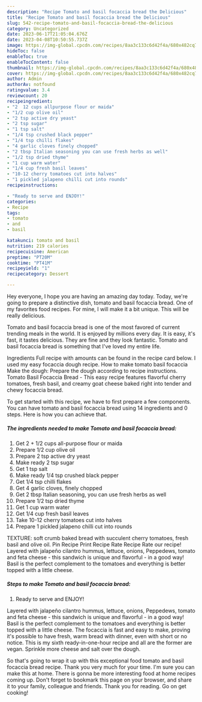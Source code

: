 ```yaml
---
description: "Recipe Tomato and basil focaccia bread the Delicious"
title: "Recipe Tomato and basil focaccia bread the Delicious"
slug: 542-recipe-tomato-and-basil-focaccia-bread-the-delicious
category: Uncategorized
date: 2023-06-17T21:05:04.676Z
date: 2023-04-08T10:50:55.737Z
image: https://img-global.cpcdn.com/recipes/8aa3c133c6d42f4a/680x482cq70/tomato-and-basil-focaccia-bread-recipe-main-photo.jpg
hideToc: false
enableToc: true
enableTocContent: false
thumbnail: https://img-global.cpcdn.com/recipes/8aa3c133c6d42f4a/680x482cq70/tomato-and-basil-focaccia-bread-recipe-main-photo.jpg
cover: https://img-global.cpcdn.com/recipes/8aa3c133c6d42f4a/680x482cq70/tomato-and-basil-focaccia-bread-recipe-main-photo.jpg
author: Admin
authorAv: notfound
ratingvalue: 3.4
reviewcount: 20
recipeingredient:
- "2  12 cups allpurpose flour or maida"
- "1/2 cup olive oil"
- "2 tsp active dry yeast"
- "2 tsp sugar"
- "1 tsp salt"
- "1/4 tsp crushed black pepper"
- "1/4 tsp chilli flakes"
- "4 garlic cloves finely chopped"
- "2 tbsp Italian seasoning you can use fresh herbs as well"
- "1/2 tsp dried thyme"
- "1 cup warm water"
- "1/4 cup fresh basil leaves"
- "10-12 cherry tomatoes cut into halves"
- "1 pickled jalapeno chilli cut into rounds"
recipeinstructions:

- "Ready to serve and ENJOY!"
categories:
- Recipe
tags:
- tomato
- and
- basil

katakunci: tomato and basil 
nutrition: 219 calories
recipecuisine: American
preptime: "PT20M"
cooktime: "PT41M"
recipeyield: "1"
recipecategory: Dessert

---
```



Hey everyone, I hope you are having an amazing day today. Today, we're going to prepare a distinctive dish, tomato and basil focaccia bread. One of my favorites food recipes. For mine, I will make it a bit unique. This will be really delicious.

Tomato and basil focaccia bread is one of the most favored of current trending meals in the world. It is enjoyed by millions every day. It is easy, it's fast, it tastes delicious. They are fine and they look fantastic. Tomato and basil focaccia bread is something that I've loved my entire life.

Ingredients Full recipe with amounts can be found in the recipe card below. I used my easy focaccia dough recipe. How to make tomato basil focaccia Make the dough: Prepare the dough according to recipe instructions. Tomato Basil Focaccia Bread - This easy recipe features flavorful cherry tomatoes, fresh basil, and creamy goat cheese baked right into tender and chewy focaccia bread.


To get started with this recipe, we have to first prepare a few components. You can have tomato and basil focaccia bread using 14 ingredients and 0 steps. Here is how you can achieve that.

<!--inarticleads1-->

##### The ingredients needed to make Tomato and basil focaccia bread:

1. Get 2 + 1/2 cups all-purpose flour or maida
1. Prepare 1/2 cup olive oil
1. Prepare 2 tsp active dry yeast
1. Make ready 2 tsp sugar
1. Get 1 tsp salt
1. Make ready 1/4 tsp crushed black pepper
1. Get 1/4 tsp chilli flakes
1. Get 4 garlic cloves, finely chopped
1. Get 2 tbsp Italian seasoning, you can use fresh herbs as well
1. Prepare 1/2 tsp dried thyme
1. Get 1 cup warm water
1. Get 1/4 cup fresh basil leaves
1. Take 10-12 cherry tomatoes cut into halves
1. Prepare 1 pickled jalapeno chilli cut into rounds


TEXTURE: soft crumb baked bread with succulent cherry tomatoes, fresh basil and olive oil. Pin Recipe Print Recipe Rate Recipe Rate our recipe! Layered with jalapeño cilantro hummus, lettuce, onions, Peppedews, tomato and feta cheese - this sandwich is unique and flavorful - in a good way! Basil is the perfect complement to the tomatoes and everything is better topped with a little cheese. 

<!--inarticleads2-->

##### Steps to make Tomato and basil focaccia bread:


1. Ready to serve and ENJOY!

Layered with jalapeño cilantro hummus, lettuce, onions, Peppedews, tomato and feta cheese - this sandwich is unique and flavorful - in a good way! Basil is the perfect complement to the tomatoes and everything is better topped with a little cheese. The focaccia is fast and easy to make, proving it&#39;s possible to have fresh, warm bread with dinner, even with short or no notice. This is my sixth ready-in-one-hour recipe and all are the former are vegan. Sprinkle more cheese and salt over the dough. 

So that's going to wrap it up with this exceptional food tomato and basil focaccia bread recipe. Thank you very much for your time. I'm sure you can make this at home. There is gonna be more interesting food at home recipes coming up. Don't forget to bookmark this page on your browser, and share it to your family, colleague and friends. Thank you for reading. Go on get cooking!
